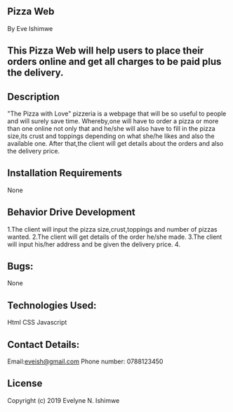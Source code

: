 ## Pizza Web
By Eve Ishimwe
## This Pizza Web will help users to place their orders online and get all charges to be paid plus the delivery.
## Description
"The Pizza with Love" pizzeria is a webpage that will be so useful to people and will surely save time. Whereby,one will have to order a pizza or more
than one online not only that and he/she will also have to fill in the pizza size,its crust and toppings depending on what she/he likes and also the available one.
After that,the client will get details about the orders and also the delivery price. 
## Installation Requirements
None
## Behavior Drive Development
1.The client will input the pizza size,crust,toppings and number of pizzas wanted.
2.The client will get details of the order he/she made.
3.The client will input his/her address and be given the delivery price.
4.
## Bugs:
None
## Technologies Used:
Html
CSS
Javascript
## Contact Details:
Email:eveish@gmail.com
Phone number: 0788123450
## License
Copyright (c) 2019 Evelyne N. Ishimwe
